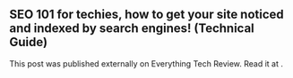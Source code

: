 ## SEO 101 for techies, how to get your site noticed and indexed by search engines! (Technical Guide)

This post was published externally on Everything Tech Review. Read it at .